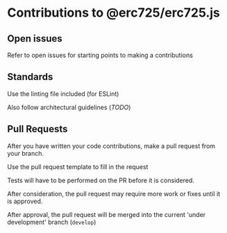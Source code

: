 # Contributions to @erc725/erc725.js

## Open issues

Refer to open issues for starting points to making a contributions

## Standards

Use the linting file included (for ESLint)

Also follow architectural guidelines (_TODO_)

## Pull Requests

After you have written your code contributions, make a pull request from your branch.

Use the pull request template to fill in the request

Tests will have to be performed on the PR before it is considered.

After consideration, the pull request may require more work or fixes until it is approved.

After approval, the pull request will be merged into the current 'under development' branch (`develop`)
